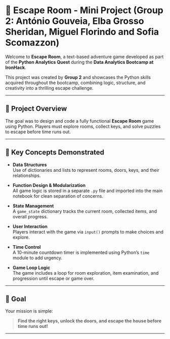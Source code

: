 # 🧩 Escape Room - Mini Project (Group 2: António Gouveia, Elba Grosso Sheridan, Miguel Florindo and Sofia Scomazzon)

Welcome to **Escape Room**, a text-based adventure game developed as part of the **Python Analytics Quest** during the **Data Analytics Bootcamp at IronHack**.

This project was created by **Group 2** and showcases the Python skills acquired throughout the bootcamp, combining logic, structure, and creativity into a thrilling escape challenge.

---

## 🚀 Project Overview

The goal was to design and code a fully functional **Escape Room** game using Python. Players must explore rooms, collect keys, and solve puzzles to escape before time runs out.

---

## 🧠 Key Concepts Demonstrated

- **Data Structures**  
  Use of dictionaries and lists to represent rooms, doors, keys, and their relationships.

- **Function Design & Modularization**  
  All game logic is stored in a separate `.py` file and imported into the main notebook for clean separation of concerns.

- **State Management**  
  A `game_state` dictionary tracks the current room, collected items, and overall progress.

- **User Interaction**  
  Players interact with the game via `input()` prompts to make choices and explore.

- **Time Control**  
  A 10-minute countdown timer is implemented using Python’s `time` module to add urgency.

- **Game Loop Logic**  
  The game includes a loop for room exploration, item examination, and progression until escape or game over.

---

## 🚪 Goal

Your mission is simple:

> **Find the right keys, unlock the doors, and escape the house before time runs out!**

---
